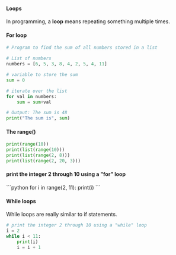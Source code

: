 <h4> Loops </h4>

In programming, a **loop** means repeating something multiple times.

<h4>For loop</h4>
    
```python
# Program to find the sum of all numbers stored in a list

# List of numbers
numbers = [6, 5, 3, 8, 4, 2, 5, 4, 11]

# variable to store the sum
sum = 0

# iterate over the list
for val in numbers:
	sum = sum+val

# Output: The sum is 48
print("The sum is", sum)
```
<h4>The range() </h4>

```python
print(range(10))
print(list(range(10)))
print(list(range(2, 8)))
print(list(range(2, 20, 3)))
```

<h4> print the integer 2 through 10 using a "for" loop </h4>
```python
for i in range(2, 11):
    print(i)
```

<h4> While loops </h4>

While loops are really similar to if statements.

```python
# print the integer 2 through 10 using a "while" loop
i = 2
while i < 11:
    print(i)
    i = i + 1
 ```
 
